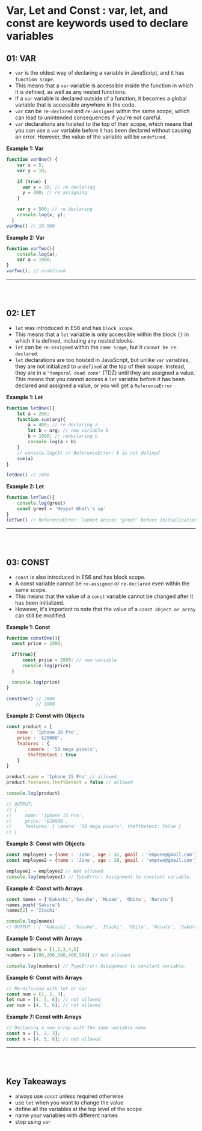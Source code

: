 # **Var, Let and Const : var, let, and const are keywords used to declare variables**

## **01: VAR**
- `var` is the oldest way of declaring a variable in JavaScript, and it has `function scope`.
- This means that a `var` variable is accessible inside the function in which it is defined, as well as any nested functions.
- If a `var` variable is declared outside of a function, it becomes a global variable that is accessible anywhere in the code.
- `var` can be `re-declared` and `re-assigned` within the same scope, which can lead to unintended consequences if you're not careful.
- `var` declarations are hoisted to the top of their scope, which means that you can use a `var` variable before it has been declared without causing an error. However, the value of the variable will be `undefined`.

**Example 1: Var**
```js
function varOne() {
    var x = 5;
    var y = 10;

    if (true) {
      var x = 10; // re declaring
      y = 200; // re assigning
    }

    var y = 500; // re declaring
    console.log(x, y); 
  }
varOne() // 10 500
```
**Example 2: Var**
```js
function varTwo(){
    console.log(a);
    var a = 1000;
}
varTwo(); // undefined
```

----
<br>
<br>


## **02: LET**
- `let` was introduced in ES6 and has `block scope`.
- This means that a `let` variable is only accessible within the block `{}` in which it is defined, including any nested blocks.
- `let` can be `re-assigned` within the `same scope`, but it `cannot be re-declared`.
- `let` declarations are too hoisted in JavaScript, but unlike `var` variables, they are not initialized to `undefined` at the top of their scope. Instead, they are in a `"temporal dead zone"` (TDZ) until they are assigned a value. This means that you cannot access a `let` variable before it has been declared and assigned a value, or you will get a `ReferenceError`

**Example 1: Let**
```js
function letOne(){
    let a = 200;
    function sum(arg){
        a = 400; // re declaring a
        let b = arg; // new variable b
        b = 1000; // redeclaring b
        console.log(a + b)
    }
    // console.log(b) // ReferenceError: b is not defined
    sum(a)
}

letOne() // 1400
```
**Example 2: Let**
```js
function letTwo(){
    console.log(greet)
    const greet = 'Heyya! What\'s up'
}
letTwo() // ReferenceError: Cannot access 'greet' before initialization
```
----
<br>
<br>

## **03: CONST**
- `const` is also introduced in ES6 and has block scope.
- A const variable cannot be `re-assigned` or `re-declared` even within the same scope.
- This means that the value of a `const` variable cannot be changed after it has been initialized.
- However, it's important to note that the value of a `const object or array` can still be modified.

**Example 1: Const**
```js
function constOne(){
  const price = 1000;

  if(true){
      const price = 2000; // new variable
      console.log(price) 
  }

  console.log(price)
}

constOne() // 2000
           // 1000
```
**Example 2: Const with Objects**
```js
const product = {
    name : 'Iphone 20 Pro',
    price : '$20000',
    features : {
        camera : '50 mega pixels',
        theftDetect : true
    }
}

product.name = 'Iphone 15 Pro' // allowed
product.features.theftDetect = false // allowed

console.log(product)

// OUTPUT:
// {
//     name: 'Iphone 15 Pro',
//     price: '$20000',
//     features: { camera: '50 mega pixels', theftDetect: false }
// }
```
**Example 3: Const with Objects**
```js
const employee1 = {name : 'John', age : 32, gmail : 'empone@gmail.com'}
const employee2 = {name : 'Jone', age : 28, gmail : 'emptwo@gmail.com'}

employee1 = employee2 // Not allowed
console.log(employee1) // TypeError: Assignment to constant variable.
```
**Example 4: Const with Arrays**
```js
const names = ['Kakashi','Sasuke', 'Muzan', 'Obito', 'Naruto']
names.push('Sakura')
names[2] = 'Itachi'

console.log(names)
// OUTPUT : [ 'Kakashi', 'Sasuke', 'Itachi', 'Obito', 'Naruto', 'Sakura' ]
```
**Example 5: Const with Arrays**
```js
const numbers = [1,2,3,4,5]
numbers = [100,200,300,400,500] // Not allowed

console.log(numbers) // TypeError: Assignment to constant variable.
```
**Example 6: Const with Arrays**
```js
// Re-difining with let or var
const num = [1, 2, 3];
let num = [4, 5, 6]; // not allowed
var num = [4, 5, 6]; // not allowed
```
**Example 7: Const with Arrays**
```js
// Declaring a new array with the same variable name
const n = [1, 2, 3];
const n = [4, 5, 6]; // not allowed
```
----
<br>
<br>

## Key Takeaways
- always use `const` unless required otherwise
- use `let` when you want to change the value
- define all the variables at the top level of the scope
- name your variables with different names
- stop using `var`


